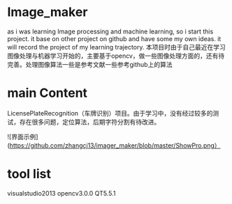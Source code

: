 # Image_maker
as i was learning Image processing and machine learning, so i start this project. it base on other project on github and have some my own ideas. it will record the project of my learning trajectory. 
本项目时由于自己最近在学习图像处理与机器学习开始的，主要基于opencv，做一些图像处理方面的，还有待完善。处理图像算法一些是参考文献一些参考github上的算法
# main Content
LicensePlateRecognition（车牌识别）项目。由于学习中，没有经过较多的测试，存在很多问题，定位算法，后期字符分割有待改进。

![界面示例](https://github.com/zhangcj13/imager_maker/blob/master/ShowPro.png）

# tool list
visualstudio2013    opencv3.0.0    QT5.5.1


